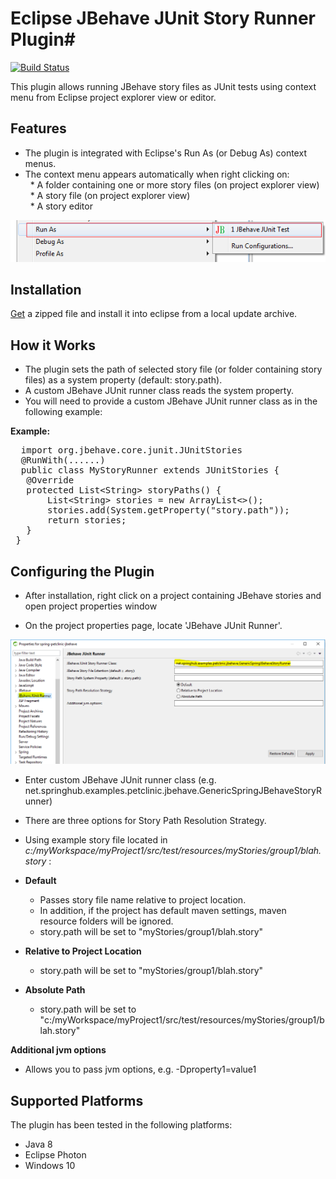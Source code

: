 # Eclipse JBehave JUnit Story Runner Plugin#

[![Build Status](https://travis-ci.org/obeimnet/tech.idehub.eclipse.jbehave.svg?branch=master)](https://travis-ci.org/obeimnet/tech.idehub.eclipse.jbehave)

This plugin allows running JBehave story files as JUnit tests using context menu from Eclipse project explorer view or editor.

## Features ##

- The plugin is integrated with Eclipse's Run As (or Debug As) context menus.
- The context menu appears automatically when right clicking on: <br/>
&nbsp; * A folder containing one or more story files (on project explorer view) <br/>
&nbsp; * A story file (on project explorer view)<br/>
&nbsp; * A story editor

![](docs/images/run-from-context.png)

##  Installation ##
[Get](https://github.com/obeimnet/releases/blob/master/tech.idehub.eclipse.jbehave.update-site-2.0.0.RC1.zip?raw=true) a zipped file and install it into eclipse from a local update archive.

## How it Works ##

- The plugin sets the path of selected story file (or folder containing story files) as a system property (default: story.path).
- A custom JBehave JUnit runner class reads the system property.
- You will need to provide a custom JBehave JUnit runner class as in the following example:

**Example:**
<pre>
  import org.jbehave.core.junit.JUnitStories
  @RunWith(......)
  public class MyStoryRunner extends JUnitStories {
   @Override
   protected List&lt;String&gt; storyPaths() {
	   List&lt;String&gt; stories = new ArrayList&lt;&gt;();
       stories.add(System.getProperty("story.path"));
       return stories;
   }
 }
</pre>

## Configuring the Plugin ##

- After installation, right click on a project containing JBehave stories and open project properties window

- On the project properties page, locate 'JBehave JUnit Runner'.

![](docs/images/jbehave-junit-run-debug-configuration-2.png)

- Enter custom JBehave JUnit runner class (e.g. net.springhub.examples.petclinic.jbehave.GenericSpringJBehaveStoryRunner)

- There are three options for Story Path Resolution Strategy.
- Using example story file  located in *c:/myWorkspace/myProject1/src/test/resources/myStories/group1/blah.story* :
- **Default**
  - Passes story file name relative to project location.
  - In addition, if the project has default maven settings, maven resource folders will be ignored.
  -  story.path will be set to "myStories/group1/blah.story"
- **Relative to Project Location**
   - story.path will be set to "myStories/group1/blah.story"
- **Absolute Path**
   -  story.path will be set to "c:/myWorkspace/myProject1/src/test/resources/myStories/group1/blah.story"

**Additional jvm options**
- Allows you to pass jvm options, e.g. -Dproperty1=value1

## Supported Platforms ##

The plugin has been tested in the following platforms:

- Java 8
- Eclipse Photon
- Windows 10
